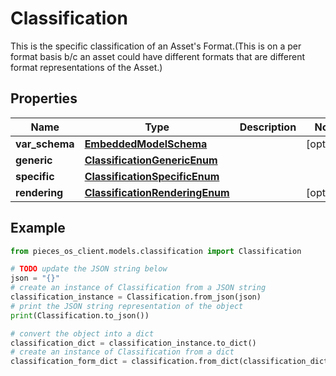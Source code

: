 # Classification

This is the specific classification of an Asset's Format.(This is on a per format basis b/c an asset could have different formats that are different format representations of the Asset.)

## Properties

Name | Type | Description | Notes
------------ | ------------- | ------------- | -------------
**var_schema** | [**EmbeddedModelSchema**](EmbeddedModelSchema) |  | [optional] 
**generic** | [**ClassificationGenericEnum**](ClassificationGenericEnum) |  | 
**specific** | [**ClassificationSpecificEnum**](ClassificationSpecificEnum) |  | 
**rendering** | [**ClassificationRenderingEnum**](ClassificationRenderingEnum) |  | [optional] 

## Example

```python
from pieces_os_client.models.classification import Classification

# TODO update the JSON string below
json = "{}"
# create an instance of Classification from a JSON string
classification_instance = Classification.from_json(json)
# print the JSON string representation of the object
print(Classification.to_json())

# convert the object into a dict
classification_dict = classification_instance.to_dict()
# create an instance of Classification from a dict
classification_form_dict = classification.from_dict(classification_dict)
```


